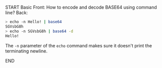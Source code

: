 START
Basic
Front: How to encode and decode BASE64 using command line?
Back: 
```sh
> echo -n Hello! | base64
SGVsbG8h
> echo -n SGVsbG8h | base64 -d
Hello!
```
The `-n` parameter of the `echo` command makes sure it doesn't print the terminating newline.

END
